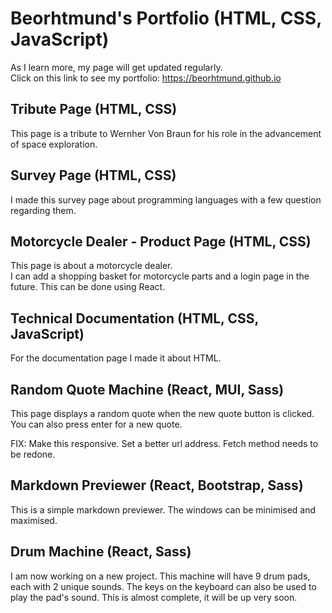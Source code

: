 # Beorhtmund's Portfolio (HTML, CSS, JavaScript)
As I learn more, my page will get updated regularly.
\
Click on this link to see my portfolio: https://beorhtmund.github.io

## Tribute Page (HTML, CSS)
This page is a tribute to Wernher Von Braun for his role in the advancement of space exploration.

## Survey Page (HTML, CSS)
I made this survey page about programming languages with a few question regarding them.

## Motorcycle Dealer - Product Page (HTML, CSS)
This page is about a motorcycle dealer.
\
I can add a shopping basket for motorcycle parts and a login page in the future. This can be done using React.

## Technical Documentation (HTML, CSS, JavaScript)
For the documentation page I made it about HTML.

## Random Quote Machine (React, MUI, Sass)
This page displays a random quote when the new quote button is clicked. You can also press enter for a new quote.

FIX: Make this responsive. Set a better url address. Fetch method needs to be redone.

## Markdown Previewer (React, Bootstrap, Sass)
This is a simple markdown previewer. The windows can be minimised and maximised.

## Drum Machine (React, Sass)
I am now working on a new project. This machine will have 9 drum pads, each with 2 unique sounds. The keys on the keyboard can also be used to play the pad's sound.
This is almost complete, it will be up very soon.
